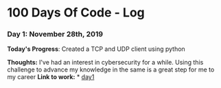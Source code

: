 # 100 Days Of Code - Log

### Day 1: November 28th, 2019


**Today's Progress**: Created a TCP and UDP client using python

**Thoughts:** I've had an interest in cybersecurity for a while. Using this challenge to advance my knowledge in the same is a great step for me to my career
**Link to work:** * [day1](day1/) 

